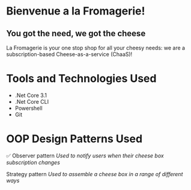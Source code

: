 # Bienvenue a la Fromagerie!
## You got the need, we got the cheese
La Fromagerie is your one stop shop for all your cheesy needs: we are a subscription-based Cheese-as-a-service (ChaaS)!

# Tools and Technologies Used
- .Net Core 3.1
- .Net Core CLI
- Powershell
- Git

# OOP Design Patterns Used
✅ Observer pattern
_Used to notify users when their cheese box subscription changes_

Strategy pattern
_Used to assemble a cheese box in a range of different ways_